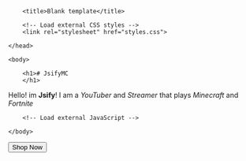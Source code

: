 <html>
    <head>
        <meta charset="utf-8">

        <title>Blank template</title>

        <!-- Load external CSS styles -->
        <link rel="stylesheet" href="styles.css">

    </head>

    <body>

        <h1># JsifyMC
        </h1>

Hello! im **Jsify**! I am a *YouTuber* and *Streamer* that plays *Minecraft* and *Fortnite*
        
        <!-- Load external JavaScript -->
        
    </body>

</html>
<button OnClick="alertButton()">Shop Now</button>
